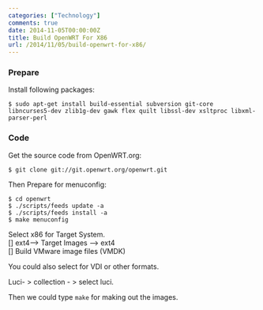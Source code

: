 ```yaml
---
categories: ["Technology"]
comments: true
date: 2014-11-05T00:00:00Z
title: Build OpenWRT For X86
url: /2014/11/05/build-openwrt-for-x86/
---
```


### Prepare
Install following packages:    

```
$ sudo apt-get install build-essential subversion git-core libncurses5-dev zlib1g-dev gawk flex quilt libssl-dev xsltproc libxml-parser-perl

```
### Code 
Get the source code from OpenWRT.org:    

```
$ git clone git://git.openwrt.org/openwrt.git

```
Then Prepare for menuconfig:    

```
$ cd openwrt
$ ./scripts/feeds update -a
$ ./scripts/feeds install -a
$ make menuconfig

```
Select x86 for Target System.    
[] ext4--> Target Images --> ext4     
[] Build VMware image files (VMDK)     

You could also select for VDI or other formats.   

Luci- > collection - > select luci.     

Then we could type `make` for making out the images.     
